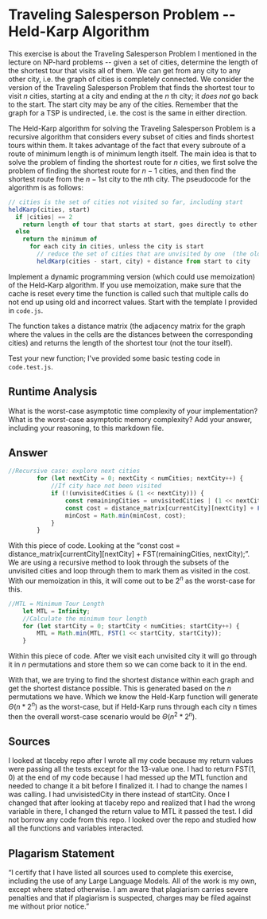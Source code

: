 # Traveling Salesperson Problem -- Held-Karp Algorithm

This exercise is about the Traveling Salesperson Problem I mentioned in the
lecture on NP-hard problems -- given a set of cities, determine the length of
the shortest tour that visits all of them. We can get from any city to any other
city, i.e. the graph of cities is completely connected. We consider the version
of the Traveling Salesperson Problem that finds the shortest tour to visit $n$
cities, starting at a city and ending at the $n$ th city; it *does not* go
back to the start. The start city may be any of the cities. Remember that the
graph for a TSP is undirected, i.e. the cost is the same in either direction.

The Held-Karp algorithm for solving the Traveling Salesperson Problem is a
recursive algorithm that considers every subset of cities and finds shortest
tours within them. It takes advantage of the fact that every subroute of a route
of minimum length is of minimum length itself. The main idea is that to solve
the problem of finding the shortest route for $n$ cities, we first solve the
problem of finding the shortest route for $n-1$ cities, and then find the
shortest route from the $n-1$st city to the $n$th city. The pseudocode for the
algorithm is as follows:

```javascript
// cities is the set of cities not visited so far, including start
heldKarp(cities, start)
  if |cities| == 2
    return length of tour that starts at start, goes directly to other city in cities
  else
    return the minimum of
      for each city in cities, unless the city is start
        // reduce the set of cities that are unvisited by one  (the old start), set the new start, add on the distance from old start to new start
        heldKarp(cities - start, city) + distance from start to city
```

Implement a dynamic programming version (which could use memoization) of the
Held-Karp algorithm. If you use memoization, make sure that the cache is reset
every time the function is called such that multiple calls do not end up using
old and incorrect values. Start with the template I provided in `code.js`.

The function takes a distance matrix (the adjacency matrix for the graph where
the values in the cells are the distances between the corresponding cities) and
returns the length of the shortest tour (not the tour itself).

Test your new function; I've provided some basic testing code in `code.test.js`.

## Runtime Analysis

What is the worst-case asymptotic time complexity of your implementation? What
is the worst-case asymptotic memory complexity? Add your answer, including your
reasoning, to this markdown file.

## Answer
```javascript
//Recursive case: explore next cities
        for (let nextCity = 0; nextCity < numCities; nextCity++) { 
            //If city hace not been visited
            if (!(unvisitedCities & (1 << nextCity))) {
                const remainingCities = unvisitedCities | (1 << nextCity); 
                const cost = distance_matrix[currentCity][nextCity] + FST(remainingCities, nextCity); 
                minCost = Math.min(minCost, cost);
            }
        }
```
With this piece of code. Looking at the “const cost = distance_matrix[currentCity][nextCity] + FST(remainingCities, nextCity);”. We are using a recursive method to look through the subsets of the unvisited cities and loop through them to mark them as visited in the cost. With our memoization in this, it will come out to be $2^{n}$ as the worst-case for this. 

```javascript
//MTL = Minimum Tour Length
    let MTL = Infinity; 
    //Calculate the minimum tour length
    for (let startCity = 0; startCity < numCities; startCity++) {
        MTL = Math.min(MTL, FST(1 << startCity, startCity)); 
    }
```
Within this piece of code. After we visit each unvisited city it will go through it in $n$ permutations and store them so we can come back to it in the end.

With that, we are trying to find the shortest distance within each graph and get the shortest distance possible. This is generated based on the $n$ permutations we have. Which we know the Held-Karp function will generate $\Theta(n * 2^{n})$ as the worst-case, but if Held-Karp runs through each city n times then the overall worst-case scenario would be $\Theta(n^{2} * 2^{n})$. 

## Sources 
I looked at tlaceby repo after I wrote all my code because my return values were passing all the tests except for the 13-value one. I had to return FST(1, 0) at the end of my code because I had messed up the MTL function and needed to change it a bit before I finalized it. I had to change the names I was calling. I had unvisistedCity in there instead of startCity. Once I changed that after looking at tlaceby repo and realized that I had the wrong variable in there, I changed the return value to MTL it passed the test. I did not borrow any code from this repo. I looked over the repo and studied how all the functions and variables interacted.  

## Plagarism Statement
“I certify that I have listed all sources used to complete this exercise, including the use of any Large Language Models. All of the work is my own, except where stated otherwise. I am aware that plagiarism carries severe penalties and that if plagiarism is suspected, charges may be filed against me without prior notice.”
